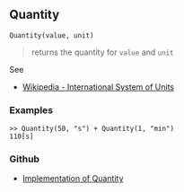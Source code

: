 ## Quantity

```
Quantity(value, unit)
```

> returns the quantity for `value` and `unit`

See 
* [Wikipedia - International System of Units](https://en.wikipedia.org/wiki/International_System_of_Units)

### Examples
 
```
>> Quantity(50, "s") + Quantity(1, "min")
110[s]
```

### Github

* [Implementation of Quantity](https://github.com/axkr/symja_android_library/blob/master/symja_android_library/matheclipse-core/src/main/java/org/matheclipse/core/builtin/QuantityFunctions.java#L291) 
